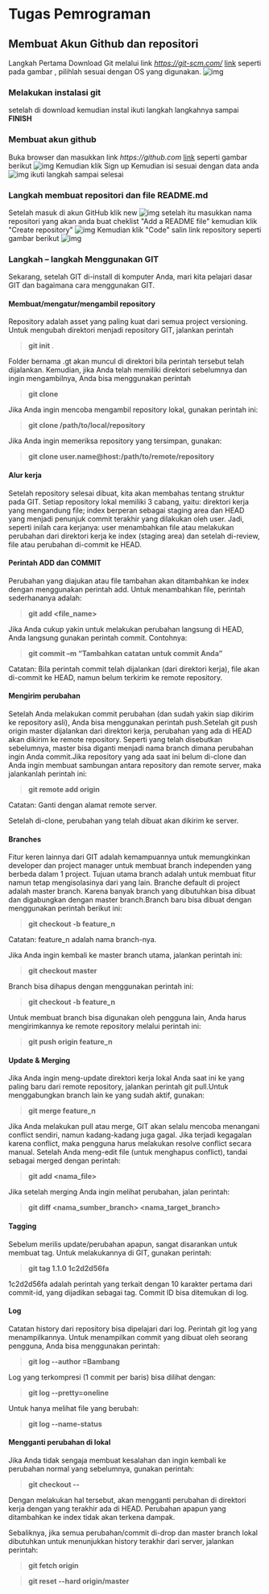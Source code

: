 # Tugas Pemrograman
## Membuat Akun Github dan repositori
Langkah Pertama Download Git melalui link _https://git-scm.com/_
[link](https://git-scm.com/)
seperti pada gambar , pilihlah sesuai dengan OS yang digunakan.
![img](Sshot/ss1.png)

### Melakukan instalasi git 
setelah di download kemudian instal
ikuti langkah langkahnya sampai __FINISH__

### Membuat akun github
Buka browser dan masukkan link _https://github.com_
[link](https://github.com/)
seperti gambar berikut
![img](Sshot/ssgithub.png)
Kemudian klik Sign up
Kemudian isi sesuai dengan data anda
![img](Sshot/ss0.png)
ikuti langkah sampai selesai

### Langkah membuat repositori dan file README.md
Setelah masuk di akun GitHub klik new
![img](Sshot/ssnew.png)
setelah itu masukkan nama repositori yang akan anda buat
cheklist "Add a README file" kemudian klik "Create repository"
![img](Sshot/sscreate.png)
Kemudian klik "Code" salin link repository seperti gambar berikut
![img](Sshot/sscode.png)

### Langkah – langkah Menggunakan GIT
Sekarang, setelah GIT di-install di komputer Anda, mari kita pelajari dasar GIT dan bagaimana cara menggunakan GIT.

#### Membuat/mengatur/mengambil repository
Repository adalah asset yang paling kuat dari semua project versioning. Untuk mengubah direktori menjadi repository GIT, jalankan perintah 

>**git init <directory>**.

Folder bernama .gt akan muncul di direktori bila perintah tersebut telah dijalankan. Kemudian, jika Anda telah memiliki direktori sebelumnya dan ingin mengambilnya, Anda bisa menggunakan perintah

>**git clone** 

Jika Anda ingin mencoba mengambil repository lokal, gunakan perintah ini:

>**git clone /path/to/local/repository**

Jika Anda ingin memeriksa repository yang tersimpan, gunakan:

>**git clone user.name@host:/path/to/remote/repository**

#### Alur kerja
 Setelah repository selesai dibuat, kita akan membahas tentang struktur pada GIT. Setiap repository lokal memiliki 3 cabang, yaitu: direktori kerja yang mengandung file; index berperan sebagai staging area dan HEAD yang menjadi penunjuk commit terakhir yang dilakukan oleh user. Jadi, seperti inilah cara kerjanya: user menambahkan file atau melakukan perubahan dari direktori kerja ke index (staging area) dan setelah di-review, file atau perubahan di-commit ke HEAD.

#### Perintah ADD dan COMMIT
Perubahan yang diajukan atau file tambahan akan ditambahkan ke index dengan menggunakan perintah add. Untuk menambahkan file, perintah sederhananya adalah:

>**git add <file_name>**

Jika Anda cukup yakin untuk melakukan perubahan langsung di HEAD, Anda langsung gunakan perintah commit. Contohnya:

>**git commit –m “Tambahkan catatan untuk commit Anda”**

Catatan: Bila perintah commit telah dijalankan (dari direktori kerja), file akan di-commit ke HEAD, namun belum terkirim ke remote repository.

#### Mengirim perubahan
Setelah Anda melakukan commit perubahan (dan sudah yakin siap dikirim ke repository asli), Anda bisa menggunakan perintah push.Setelah git push origin master dijalankan dari direktori kerja, perubahan yang ada di HEAD akan dikirim ke remote repository. Seperti yang telah disebutkan sebelumnya, master bisa diganti  menjadi nama branch dimana perubahan ingin Anda commit.Jika repository yang ada saat ini belum di-clone dan Anda ingin membuat sambungan antara repository dan remote server, maka jalankanlah perintah ini:

>**git remote add origin <server>**

Catatan: Ganti <server> dengan alamat remote server.

Setelah di-clone, perubahan yang telah dibuat akan dikirim ke server.

#### Branches
Fitur keren lainnya dari GIT adalah kemampuannya untuk memungkinkan developer dan project manager untuk membuat branch independen yang berbeda dalam 1 project. Tujuan utama branch adalah untuk membuat fitur namun tetap mengisolasinya dari yang lain. Branche default di project adalah master branch. Karena banyak branch yang dibutuhkan bisa dibuat dan digabungkan dengan master branch.Branch baru bisa dibuat dengan menggunakan perintah berikut ini:

>**git checkout -b feature_n**

Catatan: feature_n adalah nama branch-nya.

Jika Anda ingin kembali ke master branch utama, jalankan perintah ini:

>**git checkout master**

Branch bisa dihapus dengan menggunakan perintah ini:

>**git checkout -b feature_n**

Untuk membuat branch bisa digunakan oleh pengguna lain, Anda harus mengirimkannya ke remote repository melalui perintah ini:

>**git push origin feature_n**

#### Update & Merging
Jika Anda ingin meng-update direktori kerja lokal Anda saat ini ke yang paling baru dari remote repository, jalankan perintah git pull.Untuk menggabungkan branch lain ke yang sudah aktif, gunakan:

>**git merge feature_n**

Jika Anda melakukan pull atau merge, GIT akan selalu mencoba menangani conflict  sendiri, namun kadang-kadang juga gagal. Jika terjadi kegagalan karena conflict, maka pengguna harus melakukan resolve conflict secara manual. Setelah Anda meng-edit file (untuk menghapus conflict), tandai sebagai merged dengan perintah:

>**git add <nama_file>**

Jika setelah merging Anda ingin melihat perubahan, jalan perintah:

>**git diff <nama_sumber_branch> <nama_target_branch>**

#### Tagging
Sebelum merilis update/perubahan apapun, sangat disarankan untuk membuat tag. Untuk melakukannya di GIT, gunakan perintah:

>**git tag 1.1.0 1c2d2d56fa**

1c2d2d56fa adalah perintah yang terkait dengan 10 karakter pertama dari commit-id, yang dijadikan sebagai tag. Commit ID bisa ditemukan di log.

#### Log
Catatan history dari repository bisa dipelajari dari log. Perintah git log yang menampilkannya. Untuk menampilkan commit yang dibuat oleh seorang pengguna, Anda bisa menggunakan perintah:

>**git log --author =Bambang**

Log yang terkompresi (1 commit per baris) bisa dilihat dengan:

>**git log --pretty=oneline**

Untuk hanya melihat file yang berubah:

>**git log --name-status**
 

#### Mengganti perubahan di lokal
Jika Anda tidak sengaja membuat kesalahan dan ingin kembali ke perubahan normal yang sebelumnya, gunakan perintah:

>**git checkout -- <filename>**

Dengan melakukan hal tersebut, akan mengganti perubahan di direktori kerja dengan yang terakhir ada di HEAD. Perubahan apapun yang ditambahkan ke index tidak akan terkena dampak.

Sebaliknya, jika semua perubahan/commit di-drop dan master branch lokal dibutuhkan untuk menunjukkan history terakhir dari server, jalankan perintah:

>**git fetch origin**

>**git reset --hard origin/master**



